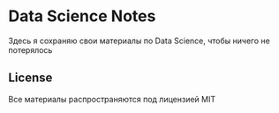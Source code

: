 # Data Science Notes

Здесь я сохраняю свои материалы по Data Science, чтобы ничего не потерялось

## License

Все материалы распространяются под лицензией MIT
